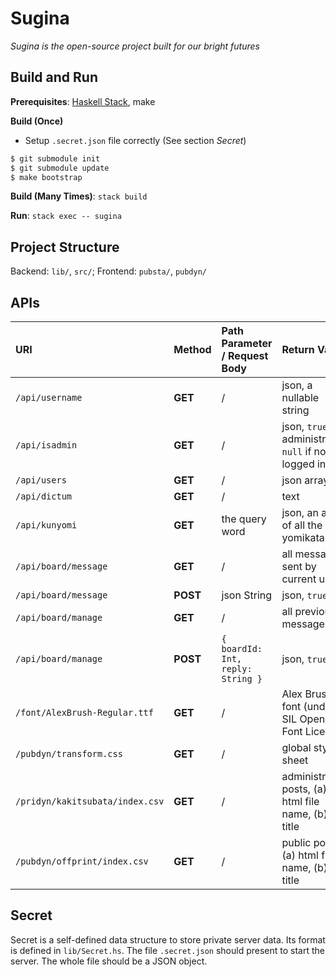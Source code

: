 # Sugina

_Sugina is the open-source project built for our bright futures_

## Build and Run

**Prerequisites**: [Haskell Stack](https://www.haskellstack.org/), make

**Build (Once)**

* Setup `.secret.json` file correctly (See section _Secret_)

``` bash
$ git submodule init
$ git submodule update
$ make bootstrap
```

**Build (Many Times)**: `stack build`

**Run**: `stack exec -- sugina`

## Project Structure

Backend: `lib/`, `src/`; Frontend: `pubsta/`, `pubdyn/`

## APIs

| URI | Method | Path Parameter / Request Body | Return Value | Defined in | Auth |
| :- | :- | :- | :- | :- | :- |
| `/api/username` | **GET** | / | json, a nullable string | `src/Handler/UserName.hs` | / |
| `/api/isadmin` | **GET** | / | json, `true` if is administrator, `null` if not logged in | `src/Handler/IsAdmin.hs` | / |
| `/api/users` | **GET** | / | json array | `src/Handler/Users.hs` | Admin |
| `/api/dictum` | **GET** | / | text | `src/Handler/Dictum.hs` | / |
| `/api/kunyomi` | **GET** | the query word | json, an array of all the yomikata | `src/Handler/Kunyomi.hs` | / |
| `/api/board/message` | **GET** | / | all messages sent by current user | `src/Handler/Board.hs` | User |
| `/api/board/message` | **POST** | json String | json, `true` | `src/Handler/Board.hs` | User |
| `/api/board/manage` | **GET** | / | all previous messages | `src/Handler/Board.hs` | Admin |
| `/api/board/manage` | **POST** | `{ boardId: Int, reply: String }` | json, `true` | `src/Handler/Board.hs` | Admin |
| `/font/AlexBrush-Regular.ttf` | **GET** | / | Alex Brush font (under SIL Open Font License) | `pubsta/font/AlexBrush-Regular.ttf` | / |
| `/pubdyn/transform.css` | **GET** | / | global style sheet | `pubdyn/transform.css` | / |
| `/pridyn/kakitsubata/index.csv` | **GET** | / | administrator posts, (a) html file name, (b) title | `~/path/to/pridyn/kakitsubata/Makefile` | Admin |
| `/pubdyn/offprint/index.csv` | **GET** | / | public posts, (a) html file name, (b) title | `pubdyn/offprint/Makefile` | / |

## Secret

Secret is a self-defined data structure to store private server data. Its format is defined in `lib/Secret.hs`. The file `.secret.json` should present to start the server. The whole file should be a JSON object.
